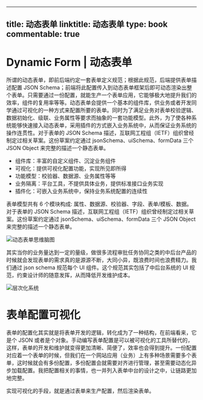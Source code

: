 
---
title: 动态表单
linktitle: 动态表单
type: book
commentable: true
---

# Dynamic Form | 动态表单

所谓的动态表单，即前后端约定一套表单定义规范；根据此规范，后端提供表单描述配置 JSON Schema；前端将此配置传入到动态表单框架后即可动态渲染出整个表单。只需要通过一份配置，就能生产一个表单应用，它能够极大地提升我们的效率，组件的复用率等等。动态表单会提供一个基本的组件库，供业务或者开发同学通过可视化的一种方式来配置所要的表单。同时为了满足业务对表单校验逻辑、数据初始化、级联、业务属性等要求而抽象的一套功能模型。此外，为了使各种系统能够快速接入动态表单，采用插件的方式嵌入业务系统中，从而保证业务系统的操作连贯性。对于表单的 JSON Schema 描述，互联网工程组（IETF）组织曾经制定过相关草案。这份草案约定通过 jsonSchema、uiSchema、formData 三个 JSON Object 来完整的描述一个静态表单。

- 组件库：丰富的自定义组件、沉淀业务组件
- 可视化：提供可视化配置功能，实现所见即所得
- 功能模型：校验器、数据源、业务属性等等
- 业务隔离：平台工具，不提供具体业务，提供标准接口业务实现
- 插件化：可嵌入业务系统中，保持业务系统配置的连续性

表单模型共有 6 个模块构成: 属性、数据源、校验器、字段、表单/模板、数据。对于表单的 JSON Schema 描述，互联网工程组（IETF）组织曾经制定过相关草案。这份草案约定通过 jsonSchema、uiSchema、formData 三个 JSON Object 来完整的描述一个静态表单。

![动态表单思维脑图](https://i.postimg.cc/bYD4WQBn/image.png)

其实当你的业务量达到一定的量级，做很多流程审批任务协同之类的中后台产品的时候就会发现表单的需求真的是源源不断，大同小异，既浪费时间也浪费精力。我们通过 json schema 规范每个 UI 组件。这个规范其实包括了中后台系统的 UI 规范，约束设计师的随意发挥，从而降低开发维护成本。

![层次化系统](https://s2.ax1x.com/2019/09/02/nPQBHU.png)

# 表单配置可视化

表单的配置化其实就是将表单开发的逻辑，转化成为了一种结构，在前端看来，它是个 JSON 或者是个对象。手动编写表单配置是可以被可视化的工具所替代的，这样，表单的开发和维护就变得更加清晰、简便了，效率也会得到提升。一份配置对应着一个表单的时候，但我们在一个网站应用（业务）上有多种场景需要多个表单，这时候就会有多份配置，多份配置会就需要对齐进行管理，甚至需要动态化异步加载配置。我把配置相关的事情，也一并列入表单中台的设计之中，让链路更加地完整。

实现可视化的手段，就是通过表单来生产配置，然后渲染表单。

    